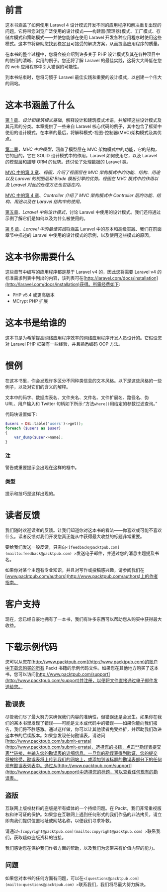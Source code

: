# 前言

这本书涵盖了如何使用 Laravel 4 设计模式开发不同的应用程序和解决重复出现的问题。它将带您浏览广泛使用的设计模式——构建器(管理器)模式、工厂模式、存储库模式和策略模式——并使您能够在使用 Laravel 开发各种应用程序时使用这些模式。这本书将帮助您找到稳定且可接受的解决方案，从而提高应用程序的质量。

在本书的整个过程中，您将会被介绍到许多关于 PHP 设计模式及其在各种项目中的使用的清晰、实用的例子。您还将了解 Laravel 的最佳实践，这将大大降低在您的 web 应用程序中引入错误的可能性。

到本书结束时，您将习惯于 Laravel 最佳实践和重要的设计模式，以创建一个伟大的网站。

# 这本书涵盖了什么

[第 1 章](1.html#page "Chapter 1. Design and Architectural Pattern Fundamentals")、*设计和建筑模式基础*，解释设计和建筑模式术语，并解释这些设计模式及其元素的分类。本章提供了一些来自 Laravel 核心代码的例子，其中包含了框架中使用的设计模式。在本章的最后，将解释模式-视图-控制器(MVC)架构模式及其优点。

[第二章](2.html#page "Chapter 2. Models in MVC")，*MVC 中的模型*，涵盖了模型层在 MVC 架构模式中的功能，它的结构，它的目的，它在 SOLID 设计模式中的作用，Laravel 如何使用它，以及 Laravel 的模型层和雄辩 ORM 的优势。还讨论了处理数据的 Laravel 类。

[MVC 中的第 3 章](3.html#page "Chapter 3. Views in MVC")、*视图，介绍了视图层在 MVC 架构模式中的功能、结构、用途以及 Laravel 的视图层和 Blade 模板引擎的优势。视图在 MVC 模式中的作用以及 Laravel 对此的处理方法也包括在内。*

[MVC 中的第 4 章](4.html#page "Chapter 4. Controllers in MVC")、*Controller 介绍了 MVC 架构模式中 Controller 层的功能、结构、用途以及在 Laravel 结构中的使用。*

[第五章](5.html#page "Chapter 5. Design Patterns in Laravel")、*Laravel 中的设计模式*，讨论 Laravel 中使用的设计模式。我们还将通过示例了解它们是如何以及为什么被使用的。

[第 6 章](6.html#page "Chapter 6. Best Practices in Laravel")、*Laravel 中的最佳实践*将涵盖 Laravel 中的基本和高级实践、我们在前面章节中描述的 Laravel 中使用的设计模式的示例，以及使用这些模式的原因。

# 这本书你需要什么

这些章节中编写的应用程序都是基于 Laravel v4 的，因此您将需要 Laravel v4 的标准需求列表中列出的内容，该列表可在[http://laravel.com/docs/installation](http://laravel.com/docs/installation)获得。所需经费如下:

*   PHP v5.4 或更高版本
*   MCrypt PHP 扩展

# 这本书是给谁的

这本书是为希望提高网络应用程序效率的网络应用程序开发人员设计的。它假设您对 Laravel PHP 框架有一些经验，并且熟悉编码 OOP 方法。

# 惯例

在这本书里，你会发现许多区分不同种类信息的文本风格。以下是这些风格的一些例子，以及对它们的含义的解释。

文本中的码字、数据库表名、文件夹名、文件名、文件扩展名、路径名、伪 URL、用户输入和 Twitter 句柄如下所示:“方法`where()`用给定的参数过滤查询。”

代码块设置如下:

```php
$users = DB::table('users')->get();
foreach ($users as $user)
{
    var_dump($user->name);
}
```

### 注

警告或重要提示会出现在这样的框中。

### 类型

提示和技巧是这样出现的。

# 读者反馈

我们随时欢迎读者的反馈。让我们知道你对这本书的看法——你喜欢或可能不喜欢什么。读者反馈对我们开发您真正能从中获得最大收益的标题非常重要。

要给我们发送一般反馈，只需向`<[feedback@packtpub.com](mailto:feedback@packtpub.com) >`发送电子邮件，并通过您的消息主题提及书名。

如果你对某个主题有专业知识，并且对写作或投稿感兴趣，请参阅我们在[www.packtpub.com/authors](http://www.packtpub.com/authors)上的作者指南。

# 客户支持

现在，您已经自豪地拥有了一本书，我们有许多东西可以帮助您从购买中获得最大收益。

# 下载示例代码

您可以从您在[http://www.packtpub.com](http://www.packtpub.com)的账户中下载您购买的所有 Packt 书籍的示例代码文件。如果您在其他地方购买了这本书，您可以访问[http://www.packtpub.com/support](http://www.packtpub.com/support)并注册，以便将文件直接通过电子邮件发送给您。

## 勘误表

尽管我们尽了最大努力来确保我们内容的准确性，但错误还是会发生。如果你在我们的某本书里发现了错误——可能是文本或代码中的错误——如果你能向我们报告，我们将不胜感激。通过这样做，你可以让其他读者免受挫折，并帮助我们改进这本书的后续版本。如果您发现任何勘误表，请访问[http://www.packtpub.com/submit-errata](http://www.packtpub.com/submit-errata)，选择您的书籍，点击**勘误表提交表**链接，并输入您的勘误表的详细信息。一旦您的勘误表得到验证，您的提交将被接受，勘误表将上传到我们的网站上，或添加到该标题的勘误表部分下的任何现有勘误表列表中。通过从[http://www.packtpub.com/support](http://www.packtpub.com/support)中选择您的标题，可以查看任何现有的勘误表。

## 盗版

互联网上版权材料的盗版是所有媒体的一个持续问题。在 Packt，我们非常重视版权和许可证的保护。如果您在互联网上遇到任何形式的我们作品的非法拷贝，请立即向我们提供位置地址或网站名称，以便我们寻求补救。

请通过`<[copyright@packtpub.com](mailto:copyright@packtpub.com) >`联系我们，获取疑似盗版资料的链接。

我们感谢您在保护我们作者方面的帮助，以及我们为您带来有价值内容的能力。

## 问题

如果您对本书的任何方面有问题，可以在`<[questions@packtpub.com](mailto:questions@packtpub.com) >`联系我们，我们将尽最大努力解决。
